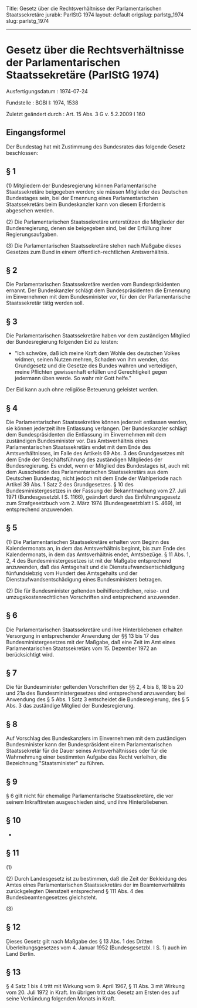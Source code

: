 Title: Gesetz über die Rechtsverhältnisse der Parlamentarischen Staatssekretäre
jurabk: ParlStG 1974
layout: default
origslug: parlstg_1974
slug: parlstg_1974

---

# Gesetz über die Rechtsverhältnisse der Parlamentarischen Staatssekretäre (ParlStG 1974)

Ausfertigungsdatum
:   1974-07-24

Fundstelle
:   BGBl I: 1974, 1538

Zuletzt geändert durch
:   Art. 15 Abs. 3 G v. 5.2.2009 I 160


## Eingangsformel

Der Bundestag hat mit Zustimmung des Bundesrates das folgende Gesetz
beschlossen:


## § 1

(1) Mitgliedern der Bundesregierung können Parlamentarische
Staatssekretäre beigegeben werden; sie müssen Mitglieder des Deutschen
Bundestages sein, bei der Ernennung eines Parlamentarischen
Staatssekretärs beim Bundeskanzler kann von diesem Erfordernis
abgesehen werden.

(2) Die Parlamentarischen Staatssekretäre unterstützen die Mitglieder
der Bundesregierung, denen sie beigegeben sind, bei der Erfüllung
ihrer Regierungsaufgaben.

(3) Die Parlamentarischen Staatssekretäre stehen nach Maßgabe dieses
Gesetzes zum Bund in einem öffentlich-rechtlichen Amtsverhältnis.


## § 2

Die Parlamentarischen Staatssekretäre werden vom Bundespräsidenten
ernannt. Der Bundeskanzler schlägt dem Bundespräsidenten die Ernennung
im Einvernehmen mit dem Bundesminister vor, für den der
Parlamentarische Staatssekretär tätig werden soll.


## § 3

Die Parlamentarischen Staatssekretäre haben vor dem zuständigen
Mitglied der Bundesregierung folgenden Eid zu leisten:

*   "Ich schwöre, daß ich meine Kraft dem Wohle des deutschen Volkes
    widmen, seinen Nutzen mehren, Schaden von ihm wenden, das Grundgesetz
    und die Gesetze des Bundes wahren und verteidigen, meine Pflichten
    gewissenhaft erfüllen und Gerechtigkeit gegen jedermann üben werde. So
    wahr mir Gott helfe."



Der Eid kann auch ohne religiöse Beteuerung geleistet werden.


## § 4

Die Parlamentarischen Staatssekretäre können jederzeit entlassen
werden, sie können jederzeit ihre Entlassung verlangen. Der
Bundeskanzler schlägt dem Bundespräsidenten die Entlassung im
Einvernehmen mit dem zuständigen Bundesminister vor. Das
Amtsverhältnis eines Parlamentarischen Staatssekretärs endet mit dem
Ende des Amtsverhältnisses, im Falle des Artikels 69 Abs. 3 des
Grundgesetzes mit dem Ende der Geschäftsführung des zuständigen
Mitgliedes der Bundesregierung. Es endet, wenn er Mitglied des
Bundestages ist, auch mit dem Ausscheiden des Parlamentarischen
Staatssekretärs aus dem Deutschen Bundestag, nicht jedoch mit dem Ende
der Wahlperiode nach Artikel 39 Abs. 1 Satz 2 des Grundgesetzes. § 10
des Bundesministergesetzes in der Fassung der Bekanntmachung vom 27.
Juli 1971 (Bundesgesetzbl. I S. 1166),
geändert durch das Einführungsgesetz zum Strafgesetzbuch vom 2. März
1974 (Bundesgesetzblatt I S. 469),              ist entsprechend
anzuwenden.


## § 5

(1) Die Parlamentarischen Staatssekretäre erhalten vom Beginn des
Kalendermonats an, in dem das Amtsverhältnis beginnt, bis zum Ende des
Kalendermonats, in dem das Amtsverhältnis endet, Amtsbezüge. § 11 Abs.
1, 2, 4 des Bundesministergesetzes ist mit der Maßgabe entsprechend
anzuwenden, daß das Amtsgehalt und die Dienstaufwandsentschädigung
fünfundsiebzig vom Hundert des Amtsgehalts und der
Dienstaufwandsentschädigung eines Bundesministers betragen.

(2) Die für Bundesminister geltenden beihilferechtlichen, reise- und
umzugskostenrechtlichen Vorschriften sind entsprechend anzuwenden.


## § 6

Die Parlamentarischen Staatssekretäre und ihre Hinterbliebenen
erhalten Versorgung in entsprechender Anwendung der §§ 13 bis 17 des
Bundesministergesetzes mit der Maßgabe, daß eine Zeit im Amt eines
Parlamentarischen Staatssekretärs vom 15. Dezember 1972 an
berücksichtigt wird.


## § 7

Die für Bundesminister geltenden Vorschriften der §§ 2, 4 bis 8, 18
bis 20 und 21a des Bundesministergesetzes sind entsprechend
anzuwenden; bei Anwendung des § 5 Abs. 1 Satz 3 entscheidet die
Bundesregierung, des § 5 Abs. 3 das zuständige Mitglied der
Bundesregierung.


## § 8

Auf Vorschlag des Bundeskanzlers im Einvernehmen mit dem zuständigen
Bundesminister kann der Bundespräsident einem Parlamentarischen
Staatssekretär für die Dauer seines Amtsverhältnisses oder für die
Wahrnehmung einer bestimmten Aufgabe das Recht verleihen, die
Bezeichnung "Staatsminister" zu führen.


## § 9

§ 6 gilt nicht für ehemalige Parlamentarische Staatssekretäre, die vor
seinem Inkrafttreten ausgeschieden sind, und ihre Hinterbliebenen.


## § 10

-


## § 11

(1)

(2) Durch Landesgesetz ist zu bestimmen, daß die Zeit der Bekleidung
des Amtes eines Parlamentarischen Staatssekretärs der im
Beamtenverhältnis zurückgelegten Dienstzeit entsprechend
§ 111 Abs. 4              des Bundesbeamtengesetzes gleichsteht.

(3)


## § 12

Dieses Gesetz gilt nach Maßgabe des § 13 Abs. 1 des Dritten
Überleitungsgesetzes vom 4. Januar 1952 (Bundesgesetzbl. I S. 1) auch
im Land Berlin.


## § 13

§ 4 Satz 1 bis 4 tritt mit Wirkung vom 9. April 1967, § 11 Abs. 3 mit
Wirkung vom 20. Juli 1972 in Kraft. Im übrigen tritt das Gesetz am
Ersten des auf seine Verkündung folgenden Monats in Kraft.

